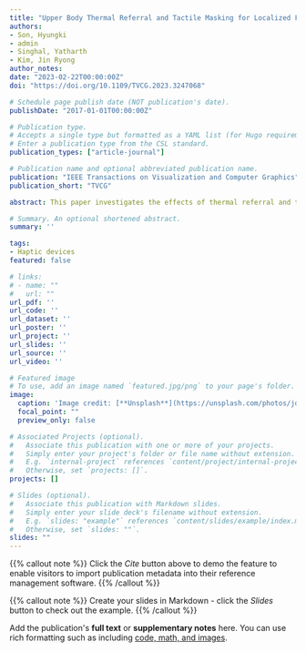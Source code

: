 ```yaml
---
title: "Upper Body Thermal Referral and Tactile Masking for Localized Feedback"
authors:
- Son, Hyungki
- admin
- Singhal, Yatharth 
- Kim, Jin Ryong
author_notes:
date: "2023-02-22T00:00:00Z"
doi: "https://doi.org/10.1109/TVCG.2023.3247068"

# Schedule page publish date (NOT publication's date).
publishDate: "2017-01-01T00:00:00Z"

# Publication type.
# Accepts a single type but formatted as a YAML list (for Hugo requirements).
# Enter a publication type from the CSL standard.
publication_types: ["article-journal"]

# Publication name and optional abbreviated publication name.
publication: "IEEE Transactions on Visualization and Computer Graphics"
publication_short: "TVCG"

abstract: This paper investigates the effects of thermal referral and tactile masking illusions to achieve localized thermal feedback on the upper body. Two experiments are conducted. The first experiment uses a 2D array of sixteen vibrotactile actuators (4×4) with four thermal actuators to explore the thermal distribution on the user's back. A combination of thermal and tactile sensations is delivered to establish the distributions of thermal referral illusions with different numbers of vibrotactile cues. The result confirms that localized thermal feedback can be achieved through cross-modal thermo-tactile interaction on the user's back of the body. The second experiment is conducted to validate our approach by comparing it with thermal-only conditions with an equal and higher number of thermal actuators in VR. The results show that our thermal referral with a tactile masking approach with a lesser number of thermal actuators achieves higher response time and better location accuracy than thermal-only conditions. Our findings can contribute to thermal-based wearable design to achieve greater user performance and experiences.

# Summary. An optional shortened abstract.
summary: ''

tags:
- Haptic devices
featured: false

# links:
# - name: ""
#   url: ""
url_pdf: ''
url_code: ''
url_dataset: ''
url_poster: ''
url_project: ''
url_slides: ''
url_source: ''
url_video: ''

# Featured image
# To use, add an image named `featured.jpg/png` to your page's folder. 
image:
  caption: 'Image credit: [**Unsplash**](https://unsplash.com/photos/jdD8gXaTZsc)'
  focal_point: ""
  preview_only: false

# Associated Projects (optional).
#   Associate this publication with one or more of your projects.
#   Simply enter your project's folder or file name without extension.
#   E.g. `internal-project` references `content/project/internal-project/index.md`.
#   Otherwise, set `projects: []`.
projects: []

# Slides (optional).
#   Associate this publication with Markdown slides.
#   Simply enter your slide deck's filename without extension.
#   E.g. `slides: "example"` references `content/slides/example/index.md`.
#   Otherwise, set `slides: ""`.
slides: ""
---
```


{{% callout note %}}
Click the *Cite* button above to demo the feature to enable visitors to import publication metadata into their reference management software.
{{% /callout %}}

{{% callout note %}}
Create your slides in Markdown - click the *Slides* button to check out the example.
{{% /callout %}}

Add the publication's **full text** or **supplementary notes** here. You can use rich formatting such as including [code, math, and images](https://docs.hugoblox.com/content/writing-markdown-latex/).
